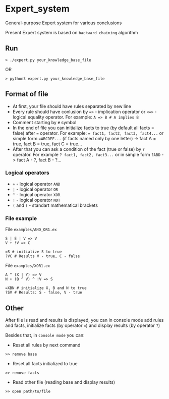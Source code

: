 # Expert_system

General-purpose Expert system for various conclusions

Present Expert system is based on `backward chaining` algorithm

## Run

```
> ./expert.py your_knowledge_base_file
```
OR
```
> python3 expert.py your_knowledge_base_file
```

## Format of file

* At first, your file should have rules separated by new line
* Every rule should have conlusion by `=>` - implication operator or `<=>` - logical equality operator. For example: `A => B # A implies B`
* Comment starting by `#` symbol
* In the end of file you can initialize facts to true (by default all facts = false) after `=` operator. For example: `= fact1, fact2, fact3, fact4...` or simple form `=ABCDEF...` (if facts named only by one letter) -> fact A = true, fact B = true, fact C = true...
* After that you can ask a condition of the fact (true or false) by `?` operator. For example `? fact1, fact2, fact3...` or in simple form `?ABD` -> fact A - ?, fact B - ?...

### Logical operators

* `+` - logical operator `AND`
* `|` - logical operator `OR`
* `^` - logical operator `XOR`
* `!` - logical operator `NOT`
* `(` and `)` - standart mathematical brackets

### File example
File `examples/AND_OR1.ex`
```
S | E | V => V
V + !V => C

=S # initialize S to true
?VC # Results V - true, C - false
```

File `examples/XOR1.ex`
```
A ^ (X | Y) => V
N + (B ^ V) ^ !V => S

=XBN # initialize X, B and N to true
?SV # Results: S - false, V - true
```

## Other

After file is read and results is displayed, you can in console mode add rules and facts, initialize facts (by operator `=`) and display results (by operator `?`)

Besides that, in `console mode` you can:
* Reset all rules by next command
```
>> remove base
```
* Reset all facts initialized to true
```
>> remove facts
```
* Read other file (reading base and display results)
```
>> open path/to/file
```
